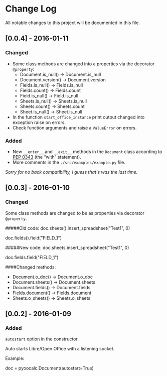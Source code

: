 # Change Log
All notable changes to this project will be documented in this file.

## [0.0.4] - 2016-01-11
### Changed
- Some class  methods are changed into a properties via the decorator 
``@property``:
    - Document.is_null() -> Document.is_null
    - Document.version() -> Document.version
    - Fields.is_null() -> Fields.is_null
    - Fields.count() -> Fields.count
    - Field.is_null() -> Field.is_null
    - Sheets.is_null() -> Sheets.is_null
    - Sheets.count() -> Sheets.count
    - Sheet.is_null() -> Sheet.is_null
- In the function ``start_office_instance`` print output changed into 
exception raise on errors.
- Check function arguments and raise a ``ValueError`` on errors.

### Added
- New ``__enter__`` and ``__exit__`` methods in the ``Document`` class 
according to [PEP 0343](https://www.python.org/dev/peps/pep-0343/) (the “with” 
statement).
- More comments in the ``./src/examples/example.py`` file.

_Sorry for no back compatibility, I guess that's was the last time._

## [0.0.3] - 2016-01-10
### Changed
Some class  methods are changed to be as properties via decorator
``@property``.

#####Old code:
doc.sheets().insert_spreadsheet("Test1", 0)

doc.fields().field("FIELD_1")

#####New code:
doc.sheets.insert_spreadsheet("Test1", 0)

doc.fields.field("FIELD_1")

####Changed methods:
- Document.o_doc() -> Document.o_doc
- Document.sheets() -> Document.sheets
- Document.fields() -> Document.fields
- Fields.document() -> Fields.document
- Sheets.o_sheets() -> Sheets.o_sheets


## [0.0.2] - 2016-01-09
### Added
``autostart`` option in the constructor.

Auto starts Libre/Open Office with a listening socket.

Example:

doc = pyoocalc.Document(autostart=True)

